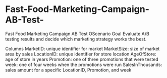 # Fast-Food-Marketing-Campaign-AB-Test-
Fast Food Marketing Campaign AB Test 
OScenario
Goal
Evaluate A/B testing results and decide which marketing strategy works the best.

Columns
MarketID: unique identifier for market
MarketSize: size of market area by sales
LocationID: unique identifier for store location
AgeOfStore: age of store in years
Promotion: one of three promotions that were tested
week: one of four weeks when the promotions were run
SalesInThousands: sales amount for a specific LocationID, Promotion, and week
